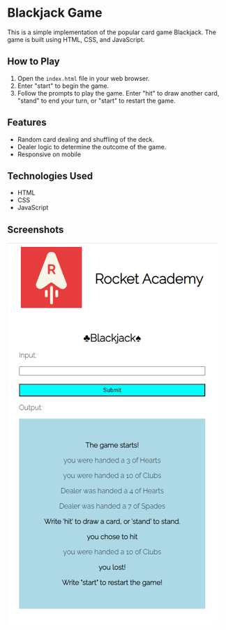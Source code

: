 # Blackjack Game

This is a simple implementation of the popular card game Blackjack. The game is built using HTML, CSS, and JavaScript.

## How to Play

1. Open the `index.html` file in your web browser.
2. Enter "start" to begin the game.
3. Follow the prompts to play the game. Enter "hit" to draw another card, "stand" to end your turn, or "start" to restart the game.

## Features

- Random card dealing and shuffling of the deck.
- Dealer logic to determine the outcome of the game.
- Responsive on mobile

## Technologies Used

- HTML
- CSS
- JavaScript

## Screenshots

![Gameplay Screenshot](screenshots/gameplay.png)
